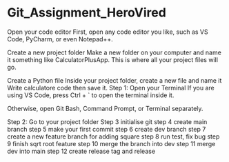 # Git_Assignment_HeroVired

Open your code editor
First, open any code editor you like, such as VS Code, PyCharm, or even Notepad++.

Create a new project folder
Make a new folder on your computer and name it something like CalculatorPlusApp.
This is where all your project files will go.

Create a Python file
Inside your project folder, create a new file and name it
Write calculatore code then save it.
Step 1: Open your Terminal
If you are using VS Code, press Ctrl + ` to open the terminal inside it.

Otherwise, open Git Bash, Command Prompt, or Terminal separately.

Step 2: Go to your project folder
Step 3 initialise git
step 4 create main branch
step 5 make your first commit
step 6 create dev branch
step 7 create a new feature branch for adding square
step 8 run test, fix bug
step 9 finish sqrt root feature
step 10 merge the branch into dev
step 11 merge dev into main
step 12 create release tag and release
